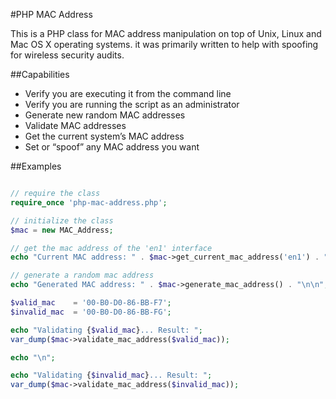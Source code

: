 #PHP MAC Address

This is a PHP class for MAC address manipulation on top of Unix, Linux and Mac
OS X operating systems. it was primarily written to help with spoofing for
wireless security audits.

##Capabilities

  * Verify you are executing it from the command line
  * Verify you are running the script as an administrator
  * Generate new random MAC addresses
  * Validate MAC addresses
  * Get the current system’s MAC address
  * Set or “spoof” any MAC address you want

##Examples

``` php

// require the class
require_once 'php-mac-address.php';

// initialize the class
$mac = new MAC_Address;

// get the mac address of the 'en1' interface
echo "Current MAC address: " . $mac->get_current_mac_address('en1') . "\n\n";

// generate a random mac address
echo "Generated MAC address: " . $mac->generate_mac_address() . "\n\n";

$valid_mac    = '00-B0-D0-86-BB-F7';
$invalid_mac  = '00-B0-D0-86-BB-FG';

echo "Validating {$valid_mac}... Result: ";
var_dump($mac->validate_mac_address($valid_mac));

echo "\n";

echo "Validating {$invalid_mac}... Result: ";
var_dump($mac->validate_mac_address($invalid_mac));

```
